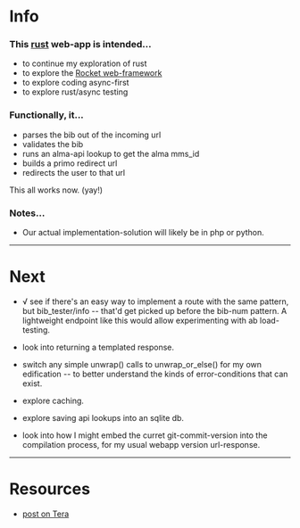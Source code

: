 Info
====

### This [rust](https://www.rust-lang.org) web-app is intended...

- to continue my exploration of rust
- to explore the [Rocket web-framework](https://rocket.rs)
- to explore coding async-first
- to explore rust/async testing

### Functionally, it...

- parses the bib out of the incoming url
- validates the bib
- runs an alma-api lookup to get the alma mms_id
- builds a primo redirect url
- redirects the user to that url

This all works now. (yay!)

### Notes...

- Our actual implementation-solution will likely be in php or python.

---


Next
====

- √ see if there's an easy way to implement a route with the same pattern, but bib_tester/info -- that'd get picked up before the bib-num pattern. A lightweight endpoint like this would allow experimenting with ab load-testing.

- look into returning a templated response.

- switch any simple unwrap() calls to unwrap_or_else() for my own edification -- to better understand the kinds of error-conditions that can exist.

- explore caching.

- explore saving api lookups into an sqlite db.

- look into how I might embed the curret git-commit-version into the compilation process, for my usual webapp version url-response.

---


Resources
=========

- [post on Tera](https://blog.logrocket.com/top-3-templating-libraries-for-rust/)
